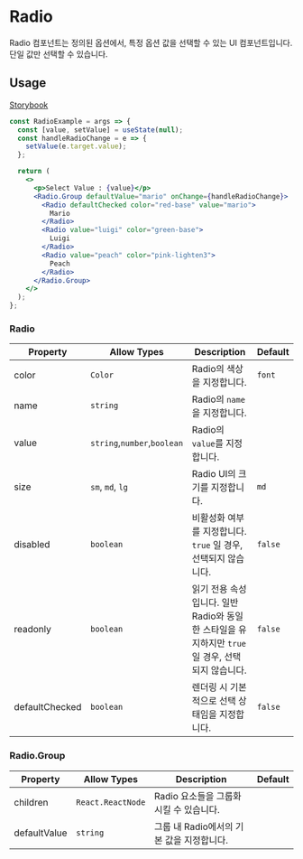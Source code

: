 # Radio

Radio 컴포넌트는 정의된 옵션에서, 특정 옵션 값을 선택할 수 있는 UI 컴포넌트입니다. 단일 값만 선택할 수 있습니다.

## Usage

[Storybook](https://designsystemlab.github.io/design-system/?path=/docs/forms-radio--basic)

```jsx
const RadioExample = args => {
  const [value, setValue] = useState(null);
  const handleRadioChange = e => {
    setValue(e.target.value);
  };

  return (
    <>
      <p>Select Value : {value}</p>
      <Radio.Group defaultValue="mario" onChange={handleRadioChange}>
        <Radio defaultChecked color="red-base" value="mario">
          Mario
        </Radio>
        <Radio value="luigi" color="green-base">
          Luigi
        </Radio>
        <Radio value="peach" color="pink-lighten3">
          Peach
        </Radio>
      </Radio.Group>
    </>
  );
};
```

### Radio

| Property       | Allow Types                 | Description                                                                                       | Default |
| -------------- | --------------------------- | ------------------------------------------------------------------------------------------------- | ------- |
| color          | `Color`                     | Radio의 색상을 지정합니다.                                                                        | `font`  |
| name           | `string`                    | Radio의 `name`을 지정합니다.                                                                      |         |
| value          | `string`,`number`,`boolean` | Radio의 `value`를 지정합니다.                                                                     |         |
| size           | `sm`, `md`, `lg`            | Radio UI의 크기를 지정합니다.                                                                     | `md`    |
| disabled       | `boolean`                   | 비활성화 여부를 지정합니다. `true` 일 경우, 선택되지 않습니다.                                    | `false` |
| readonly       | `boolean`                   | 읽기 전용 속성 입니다. 일반 Radio와 동일한 스타일을 유지하지만 `true` 일 경우, 선택되지 않습니다. | `false` |
| defaultChecked | `boolean`                   | 렌더링 시 기본적으로 선택 상태임을 지정합니다.                                                    | `false` |

### Radio.Group

| Property     | Allow Types       | Description                               | Default |
| ------------ | ----------------- | ----------------------------------------- | ------- |
| children     | `React.ReactNode` | Radio 요소들을 그룹화시킬 수 있습니다.    |         |
| defaultValue | `string`          | 그룹 내 Radio에서의 기본 값을 지정합니다. |         |
